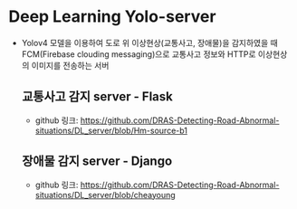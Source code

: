 # Deep Learning Yolo-server
- Yolov4 모델을 이용하여 도로 위 이상현상(교통사고, 장애물)을 감지하였을 때 FCM(Firebase clouding messaging)으로 교통사고 정보와 HTTP로 이상현상의 이미지를 전송하는 서버
    ## 교통사고 감지 server - Flask
    - github 링크: https://github.com/DRAS-Detecting-Road-Abnormal-situations/DL_server/blob/Hm-source-b1

    ## 장애물 감지 server - Django
    - github 링크: https://github.com/DRAS-Detecting-Road-Abnormal-situations/DL_server/blob/cheayoung
